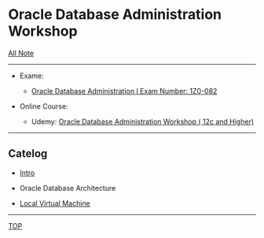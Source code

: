 # Oracle Database Administration Workshop

[All Note](../../index.md)

---

- Exame:

  - [Oracle Database Administration I Exam Number: 1Z0-082](https://education.oracle.com/oracle-database-administration-i/pexam_1Z0-082)

- Online Course:
  - Udemy: [Oracle Database Administration Workshop ( 12c and Higher)](https://www.udemy.com/course/oracle-database-administration-certified-associate-1z0-072/)




---

## Catelog

- [Intro](./intro/itro.md)

- Oracle Database Architecture

- [Local Virtual Machine](./local_vm/vm.md)

---

[TOP](#oracle-database-administration-workshop)
